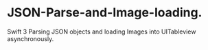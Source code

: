# JSON-Parse-and-Image-loading.
Swift 3
Parsing JSON objects and loading Images into UITableview asynchronously.
